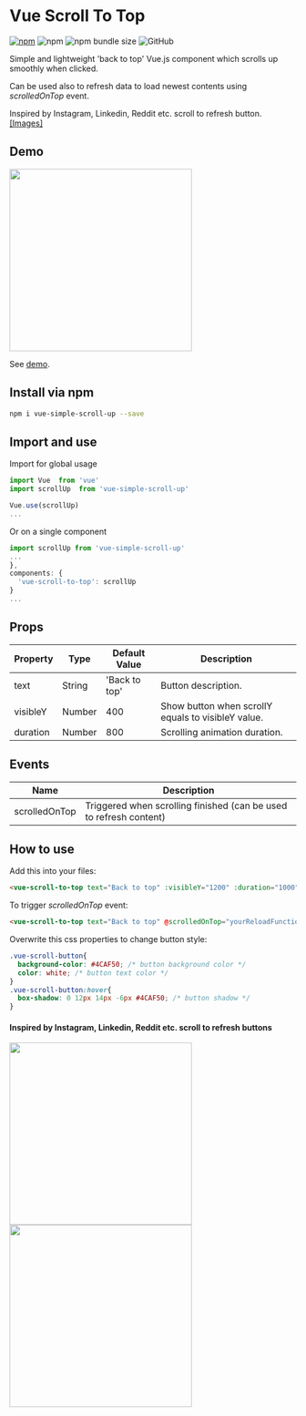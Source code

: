 # Vue Scroll To Top
  

[![npm](https://img.shields.io/npm/v/vue-backtotop.svg)](https://www.npmjs.com/package/vue-simple-scroll-up)
![npm](https://img.shields.io/npm/v/vue-simple-scroll-up)
![npm bundle size](https://img.shields.io/bundlephobia/min/vue-simple-scroll-up)
![GitHub](https://img.shields.io/github/license/asdf1899/vue-simple-scroll-up)
  

Simple and lightweight 'back to top' Vue.js component which scrolls up smoothly when clicked.

Can be used also to refresh data to load newest contents using *scrolledOnTop* event.

Inspired by Instagram, Linkedin, Reddit etc. scroll to refresh button. [[Images]](https://github.com/asdf1899/vue-simple-scroll-up#inspired-by-instagram-linkedin-reddit-etc-scroll-to-refresh-buttons)



## Demo

<img  src="https://anasaraid.me/vue-simple-scroll-up-example/example.gif"  width="320px"/>

See [demo](https://anasaraid.me/vue-simple-scroll-up-example/).

## Install via npm

```bash
npm i vue-simple-scroll-up --save
```

## Import and use


Import for global usage

```javascript
import Vue  from 'vue'
import scrollUp  from 'vue-simple-scroll-up'

Vue.use(scrollUp)
...
```  

Or on a single component

```javascript
import scrollUp from 'vue-simple-scroll-up'
...
},
components: {
  'vue-scroll-to-top': scrollUp
}
...
```

## Props

| Property | Type | Default Value | Description |
| ------------ | ------------ | ------------ | ------------ |
| text | String | 'Back to top' | Button description.|
| visibleY | Number | 400 | Show button when scrollY equals to visibleY value.|
| duration | Number | 800 | Scrolling animation duration.|

## Events

| Name | Description |
|------------------------|--------------------------------------------------------------------------|
| scrolledOnTop | Triggered when scrolling finished (can be used to refresh content) |


## How to use

Add this into your files:

```html
<vue-scroll-to-top text="Back to top" :visibleY="1200" :duration="1000"></vue-scroll-to-top>
```

To trigger *scrolledOnTop* event:

```html
<vue-scroll-to-top text="Back to top" @scrolledOnTop="yourReloadFunction()"></vue-scroll-to-top>
```

Overwrite this css properties to change button style:

```css
.vue-scroll-button{
  background-color: #4CAF50; /* button background color */
  color: white; /* button text color */
}
.vue-scroll-button:hover{
  box-shadow: 0 12px 14px -6px #4CAF50; /* button shadow */
}
```

#### Inspired by Instagram, Linkedin, Reddit etc. scroll to refresh buttons


<img  src="https://anasaraid.me/vue-simple-scroll-up-example/insta.jpg"  width="320px"/><br>
<img  src="https://anasaraid.me/vue-simple-scroll-up-example/reddit.jpg"  width="320px"/>